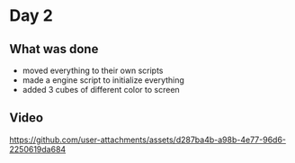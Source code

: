 # Day 2

## What was done

- moved everything to their own scripts
- made a engine script to initialize everything
- added 3 cubes of different color to screen

## Video

<https://github.com/user-attachments/assets/d287ba4b-a98b-4e77-96d6-2250619da684>
